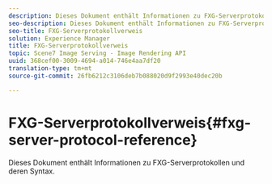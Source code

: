 ```yaml
---
description: Dieses Dokument enthält Informationen zu FXG-Serverprotokollen und deren Syntax.
seo-description: Dieses Dokument enthält Informationen zu FXG-Serverprotokollen und deren Syntax.
seo-title: FXG-Serverprotokollverweis
solution: Experience Manager
title: FXG-Serverprotokollverweis
topic: Scene7 Image Serving - Image Rendering API
uuid: 368cef00-3009-4694-a014-746e4aa7df20
translation-type: tm+mt
source-git-commit: 26fb6212c3106deb7b088020d9f2993e40dec20b

---
```



# FXG-Serverprotokollverweis{#fxg-server-protocol-reference}

Dieses Dokument enthält Informationen zu FXG-Serverprotokollen und deren Syntax.

